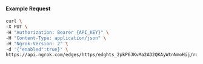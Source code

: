 <!-- Code generated for API Clients. DO NOT EDIT. -->

#### Example Request

```bash
curl \
-X PUT \
-H "Authorization: Bearer {API_KEY}" \
-H "Content-Type: application/json" \
-H "Ngrok-Version: 2" \
-d '{"enabled":true}' \
https://api.ngrok.com/edges/https/edghts_2pkP6JKvMa2AD2QKAyWtnNmoHij/routes/edghtsrt_2pkP6OsJhkSE1e0LPPjOwbv11QN/websocket_tcp_converter
```
